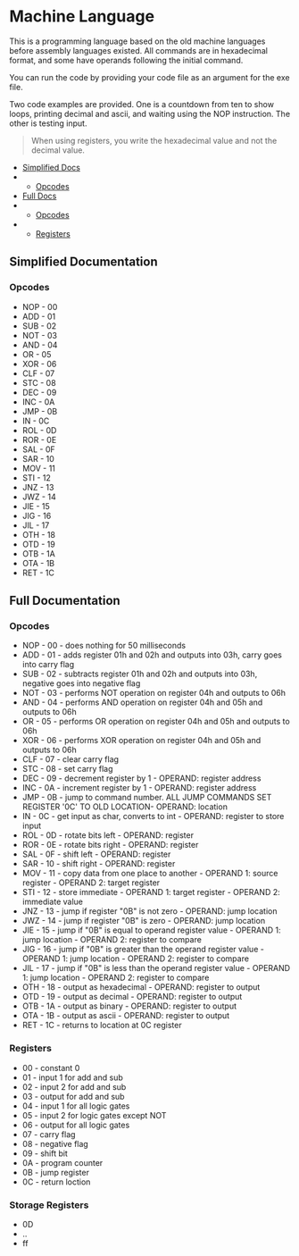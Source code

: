 # Machine Language
This is a programming language based on the old machine languages before assembly languages existed. All commands are in hexadecimal format, and some have operands following the initial command.

You can run the code by providing your code file as an argument for the exe file.

Two code examples are provided. One is a countdown from ten to show loops, printing decimal and ascii, and waiting using the NOP instruction. The other is testing input.

>When using registers, you write the hexadecimal value and not the decimal value.

- [Simplified Docs](#simplified-documentation)
- - [Opcodes](#opcodes)
- [Full Docs](#full-documentation)
- - [Opcodes](#opcodes-1)
- - [Registers](#registers)


## Simplified Documentation
### Opcodes
- NOP - 00
- ADD - 01
- SUB - 02
- NOT - 03
- AND - 04
- OR  - 05
- XOR - 06
- CLF - 07
- STC - 08
- DEC - 09
- INC - 0A
- JMP - 0B
- IN  - 0C
- ROL - 0D
- ROR - 0E
- SAL - 0F
- SAR - 10
- MOV - 11
- STI - 12
- JNZ - 13
- JWZ - 14
- JIE - 15
- JIG - 16
- JIL - 17
- OTH - 18
- OTD - 19
- OTB - 1A
- OTA - 1B
- RET - 1C

## Full Documentation
### Opcodes
- NOP - 00 - does nothing for 50 milliseconds
- ADD - 01 - adds register 01h and 02h and outputs into 03h, carry goes into carry flag
- SUB - 02 - subtracts register 01h and 02h and outputs into 03h, negative goes into negative flag
- NOT - 03 - performs NOT operation on register 04h  and outputs to 06h
- AND - 04 - performs AND operation on register 04h and 05h and outputs to 06h
- OR  - 05 - performs OR operation on register 04h and 05h and outputs to 06h
- XOR - 06 - performs XOR operation on register 04h and 05h and outputs to 06h
- CLF - 07 - clear carry flag
- STC - 08 - set carry flag
- DEC - 09 - decrement register by 1 - OPERAND: register address
- INC - 0A - increment register by 1 - OPERAND: register address
- JMP - 0B - jump to command number. ALL JUMP COMMANDS SET REGISTER '0C' TO OLD LOCATION- OPERAND: location
- IN  - 0C - get input as char, converts to int - OPERAND: register to store input
- ROL - 0D - rotate bits left - OPERAND: register
- ROR - 0E - rotate bits right - OPERAND: register
- SAL - 0F - shift left - OPERAND: register
- SAR - 10 - shift right - OPERAND: register
- MOV - 11 - copy data from one place to another - OPERAND 1: source register - OPERAND 2: target register
- STI - 12 - store immediate - OPERAND 1: target register - OPERAND 2: immediate value
- JNZ - 13 - jump if register "0B" is not zero - OPERAND: jump location
- JWZ - 14 - jump if register "0B" is zero - OPERAND: jump location
- JIE - 15 - jump if "0B" is equal to operand register value - OPERAND 1: jump location - OPERAND 2: register to compare
- JIG - 16 - jump if "0B" is greater than the operand register value - OPERAND 1: jump location - OPERAND 2: register to compare
- JIL - 17 - jump if "0B" is less than the operand register value - OPERAND 1: jump location - OPERAND 2: register to compare
- OTH - 18 - output as hexadecimal - OPERAND: register to output
- OTD - 19 - output as decimal - OPERAND: register to output
- OTB - 1A - output as binary - OPERAND: register to output
- OTA - 1B - output as ascii - OPERAND: register to output
- RET - 1C - returns to location at 0C register

### Registers
- 00 - constant 0
- 01 - input 1 for add and sub
- 02 - input 2 for add and sub
- 03 - output for add and sub
- 04 - input 1 for all logic gates
- 05 - input 2 for logic gates except NOT
- 06 - output for all logic gates
- 07 - carry flag
- 08 - negative flag 
- 09 - shift bit
- 0A - program counter
- 0B - jump register
- 0C - return loction

### Storage Registers
- 0D
- ..
- ff
